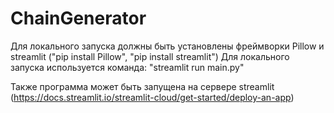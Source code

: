 # ChainGenerator
Для локального запуска должны быть установлены фреймворки Pillow и streamlit
("pip install Pillow", "pip install streamlit")
Для локального запуска используется команда: "streamlit run main.py"

Также программа может быть запущена на сервере streamlit (https://docs.streamlit.io/streamlit-cloud/get-started/deploy-an-app)
